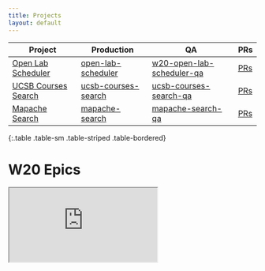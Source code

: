 ```yaml
---
title: Projects
layout: default
---
```


| Project |   Production | QA | PRs |
|---------|---------|-----|----|
| [Open Lab Scheduler](https://github.com/ucsb-cs56-w20/open-lab-scheduler/) | [open-lab-scheduler](https://open-lab-scheduler.herokuapp.com) | [w20-open-lab-scheduler-qa](https://w20-open-lab-scheduler-qa.herokuapp.com) |[PRs](https://open-lab-scheduler-qa.herokuapp.com/pulls) | 
| [UCSB Courses Search](https://github.com/ucsb-cs56-w20/ucsb-courses-search/) |  [ucsb-courses-search](https://ucsb-courses-search.herokuapp.com) | [ucsb-courses-search-qa](https://ucsb-courses-search-qa.herokuapp.com) | [PRs](https://github.com/ucsb-cs56-w20/ucsb-courses-search/pulls) |
|[Mapache Search](https://github.com/ucsb-cs56-w20/mapache-search) | [mapache-search](https://mapache-search.herokuapp.com) | [mapache-search-qa](https://mapache-search-qa.herokuapp.com) | [PRs](https://github.com/ucsb-cs56-w20/mapache-search/pulls) |
{:.table .table-sm .table-striped .table-bordered}

# W20 Epics

<iframe src="https://docs.google.com/spreadsheets/d/e/2PACX-1vSSyXoAgSQFnivqHvXxTaLgQNosTU2NzuFsrCihr3Q3-Z-skYQxRKxdrfQ04nMvnB35UaDg2Rov9DXK/pubhtml?gid=0&amp;single=true&amp;widget=true&amp;headers=false"></iframe>

